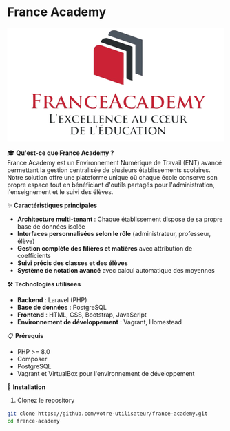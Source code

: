 # France Academy

![France Academy Logo](public/dist/images/LOGO.png)

🎓 **Qu'est-ce que France Academy ?**  
France Academy est un Environnement Numérique de Travail (ENT) avancé permettant la gestion centralisée de plusieurs établissements scolaires. Notre solution offre une plateforme unique où chaque école conserve son propre espace tout en bénéficiant d'outils partagés pour l'administration, l'enseignement et le suivi des élèves.

✨ **Caractéristiques principales**  
- **Architecture multi-tenant** : Chaque établissement dispose de sa propre base de données isolée  
- **Interfaces personnalisées selon le rôle** (administrateur, professeur, élève)  
- **Gestion complète des filières et matières** avec attribution de coefficients  
- **Suivi précis des classes et des élèves**  
- **Système de notation avancé** avec calcul automatique des moyennes

🛠️ **Technologies utilisées**  
- **Backend** : Laravel (PHP)  
- **Base de données** : PostgreSQL  
- **Frontend** : HTML, CSS, Bootstrap, JavaScript  
- **Environnement de développement** : Vagrant, Homestead

📋 **Prérequis**  
- PHP >= 8.0  
- Composer  
- PostgreSQL  
- Vagrant et VirtualBox pour l'environnement de développement

🚀 **Installation**  
1. Clonez le repository  
```bash
git clone https://github.com/votre-utilisateur/france-academy.git
cd france-academy
